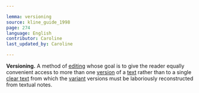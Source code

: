 ```yaml
---

lemma: versioning
source: kline_guide_1998
page: 274
language: English
contributor: Caroline
last_updated_by: Caroline

---
```


**Versioning.** A method of [editing](editingScholarly.html) whose goal is to give the reader equally convenient access to more than one [version](version.html) of a [text](text.html) rather than to a single [clear text](textClear.html) from which the [variant](variant.html) versions must be laboriously reconstructed from textual notes.
